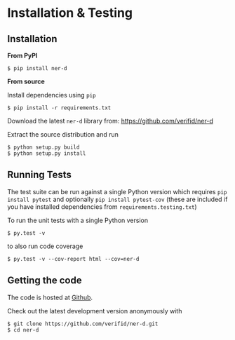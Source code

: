 # Installation & Testing

## Installation

**From PyPI**

    $ pip install ner-d

**From source**

Install dependencies using `pip`

```console
$ pip install -r requirements.txt
```

Download the latest `ner-d` library from: https://github.com/verifid/ner-d

Extract the source distribution and run

```console
$ python setup.py build
$ python setup.py install
```

## Running Tests

The test suite can be run against a single Python version which requires `pip install pytest` and optionally `pip install pytest-cov` (these are included if you have installed dependencies from `requirements.testing.txt`)

To run the unit tests with a single Python version

```console
$ py.test -v
```

to also run code coverage

```console
$ py.test -v --cov-report html --cov=ner-d
```

## Getting the code

The code is hosted at [Github](https://github.com/verifid/ner-d).

Check out the latest development version anonymously with

```console
$ git clone https://github.com/verifid/ner-d.git
$ cd ner-d
```
